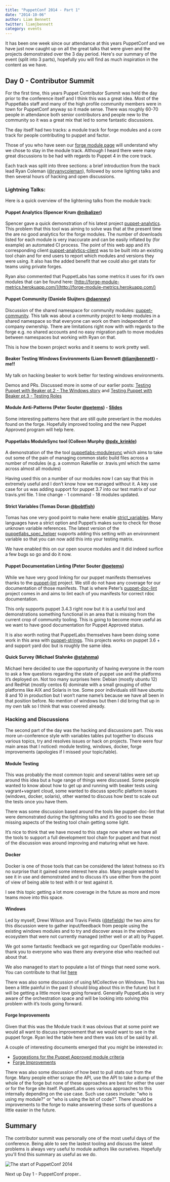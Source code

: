 ```yaml
---
title: "PuppetConf 2014 - Part 1"
date: "2014-10-06"
author: Liam Bennett
twitter: liamjbennett
category: events
---
```


It has been one week since our attendance at this years PuppetConf and we have just now caught up on all the great talks that were
given and the projects demonstrated over the 3 day period. Here's our summary of the event (split into 3 parts), hopefully you will
find as much inspiration in the content as we have.

## Day 0 - Contributor Summit

For the first time, this years Puppet Contributor Summit was held the day prior to the conference itself and I think this was a great idea.
Most of the Puppetlabs staff and many of the high profile community members were in town for PuppetConf anyway so it made sense. There was
roughly 60-70 people in attendance both senior contributors and people new to the community so it was a great mix that led to some
fantastic discussions.

The day itself had two tracks: a module track for forge modules and a core track for people contributing to puppet and factor.

Those of you who have seen our [forge module page](http://forge.puppetlabs.com/opentable) will understand why we chose to stay in the module track.
Although I heard there were many great discussions to be had with regards to Puppet 4 in the core track.

Each track was split into three sections: a brief introduction from the track lead Ryan Coleman ([@ryanycoleman](https://twitter.com/ryanycoleman)),
followed by some lighting talks and then several hours of hacking and open discussions.

### Lightning Talks:

Here is a quick overview of the lightening talks from the module track:

#### Puppet Analytics (Spencer Krum [@nibalizer](https://twitter.com/nibalizer))

Spencer gave a quick demonstration of his latest project [puppet-analytics](http://puppet-analytics.org/). This problem that this tool was aiming to
solve was that at the present time the are no good analytics for the forge modules. The number of downloads listed for each module is very inaccurate
and can be easily inflated by (for example) an automated CI process. The point of this web app and it’s corresponding client
[puppet-analytics-client](https://github.com/nibalizer/puppet-analytics-client) was to be built into an existing tool chain and for end users to report
which modules and versions they were using. It also has the added benefit that we could also get stats for teams using private forges.

Ryan also commented that PuppetLabs has some metrics it uses for it’s own modules that can be found here:
[http://forge-module-metrics.herokuapp.com/](http://forge-module-metrics.herokuapp.com/)

#### Puppet Community (Daniele Sluijters [@daenney](https://twitter.com/daenney))

Discussion of the shared namespace for community modules: [puppet-community](http://puppet-community.github.io/). This talk was about a community project
to keep modules in a shared namespace so that everyone can work on them independent of company ownership. There are limitations right now with with
regards to the forge e.g. no shared accounts and no easy migration path to move modules between namespaces but working with Ryan on that.

This is how the boxen project works and it seems to work pretty well.

#### Beaker Testing Windows Environments (Liam Bennett [@liamjbennett](https://twitter.com/liamjbennett)) - me!!

My talk on hacking beaker to work better for testing windows environments.

Demos and PRs. Discussed more in some of our earlier posts: [Testing Puppet with Beaker pt.2 - The Windows story](/blog/2014/09/01/testing-puppet-with-beaker-pt-dot-2-the-windows-story/)
and [Testing Puppet with Beaker pt.3 - Testing Roles](/blog/2014/09/01/testing-puppet-with-beaker-pt-dot-3-testing-roles/)

#### Module Anti-Patterns (Peter Souter [@petems](https://twitter.com/petems)) - [Slides](http://www.slideshare.net/petems/puppet-module-anti-patterns)

Some interesting patterns here that are still quite preverlant in the modules found on the forge. Hopefully improved tooling and the new Puppet Approved
program will help here.

#### Puppetlabs ModuleSync tool (Colleen Murphy [@pdx_krinkle](https://twitter.com/pdx_krinkle))

A demonstration of the the tool [puppetlabs-modulesync](https://github.com/puppetlabs/modulesync) which aims to take out some of the pain of managing common
static build files across a number of modules (e.g. a common Rakefile or .travis.yml which the same across almost all modules)

Having used this on a number of our modules now I can say that this in extremely useful and I don’t know how we managed without it. A key use case for us was
adding support for puppet 3.7 into our test matrix of our travis.yml file. 1 line change - 1 command - 18 modules updated.

#### Strict Variables (Tomas Doran [@bobtfish](https://twitter.com/bobtfish))

Tomas has one very good point to make here: enable [strict_variables](https://docs.puppetlabs.com/references/latest/configuration.html#strictvariables). Many
languages have a strict option and Puppet’s makes sure to check for those unknown variable references. The latest version of the
[puppetlabs_spec_helper](https://github.com/puppetlabs/puppetlabs_spec_helper) supports adding this setting with an environment variable so that you can now
add this into your testing matrix.

We have enabled this on our open source modules and it did indeed surfice a few bugs so go and do it now.

#### Puppet Documentation Linting (Peter Souter [@petems](https://twitter.com/petems))

While we have very good linking for our puppet manifests themselves thanks to the [puppet-lint](http://puppet-lint.com/) project. We still do not have any
coverage for our documentation of those manifests. That is where Peter’s [puppet-doc-lint](https://github.com/petems/puppet-doc-lint) project comes in and aims
to lint each of you manifests for correct rdoc documentation.

This only supports puppet 3.4.3 right now but it is a useful tool and demonstrations something functional in an area that is missing from the current crop of
community tooling. This is going to become more useful as we want to have good documentation for Puppet Approved status.

It is also worth noting that PuppetLabs themselves have been doing some work in this area with
[puppet-strings](https://github.com/puppetlabs/puppetlabs-strings/). This projects works on puppet 3.6 + and support yard doc but is roughly the same idea.

#### Quick Survey (Michael Stahnke [@stahnma](https://twitter.com/stahnma))

Michael here decided to use the opportunity of having everyone in the room to ask a few questions regarding the state of puppet use and the platforms it’s
deployed on. Not too many surprises here: Debian (mostly ubuntu 12) and RedHat (mostly centos 6) dominate with a small grouping of other platforms like AIX and
Solaris in toe. Some poor individuals still have ubuntu 8 and 10 in production but I won’t name name’s because we have all been in that position before. No
mention of windows but then I did bring that up in my own talk so I think that was covered already.

### Hacking and Discussions

The second part of the day was the hacking and discussions part. This was more un-conference style with variables tables put together to discuss various topics,
try and resolves issues or hack on projects. There were four main areas that I noticed: module testing, windows, docker, forge improvements (apologies if I
missed your topic/table).

#### Module Testing

This was probably the most common topic and several tables were set up around this idea but a huge range of things were discussed. Some people wanted to know
about how to get up and running with beaker tests using vagrant+vagrant cloud, some wanted to discuss specific platform issues (windows, docker, solaris), other
wanted to discuss how best to scale out the tests once you have them.

There was some discussion based around the tools like puppet-doc-lint that were demonstrated during the lightning talks and it’s good to see these missing
aspects of the testing tool chain getting some light.

It’s nice to think that we have moved to this stage now where we have all the tools to support a full development tool chain for puppet and that most of the
discussion was around improving and maturing what we have.

#### Docker

Docker is one of those tools that can be considered the latest hotness so it’s no surprise that it gained some interest here also. Many people wanted to see it
in use and demonstrated and to discuss it’s use either from the point of view of being able to test with it or test against it.

I see this topic getting a lot more coverage in the future as more and more teams move into this space.

#### Windows

Led by myself, Drewi Wilson and Travis Fields ([@tefields](https://twitter.com/tefields)) the two aims for this discussion were to gather input/feedback from people using
the existing windows modules and to try and discover areas in the windows ecosystem that were not currently managed (either well or at all) by Puppet.

We got some fantastic feedback we got regarding our OpenTable modules - thank you to everyone who was there any everyone else who reached out about that.

We also managed to start to populate a list of things that need some work. You can contribute to that list
[here](https://docs.google.com/document/d/1bwgTo4D7lL8REA1s-IIKlfMrvY434Xn0cyZ7b1X-TwQ)

There was also some discussion of using MCollective on Windows. This has been a little painful in the past (I should blog about this in the future) but it will
be getting a little more love going forward. Generally PuppetLabs is very aware of the orchestration space and will be looking into solving this problem with
it’s tools going forward.

#### Forge Improvements

Given that this was the Module track it was obvious that at some point we would all want to discuss improvement that we would want to see in the puppet forge. Ryan
led the table here and there was lots of be said by all.

A couple of interesting documents emerged that you might be interested in:

- [Suggestions for the Puppet Approved module criteria](https://docs.google.com/document/d/1N8U_8UnIGFHC1Q6aTyLgx1d6wvvjuyTT1EO-OYSIu3k)
- [Forge Improvements](https://docs.google.com/document/d/1gwoM8xHnWaRQ3Jqce0oursI_ts5BWnHEUVXRQuIh6Yk)

There was also some discussion of how best to pull stats out from the forge. Many people either scrape the API, use the API to take a dump of the whole of the forge
but none of these approaches are best for either the user or for the forge site itself. PuppetLabs uses various approaches to this internally depending on the use
case. Such use cases include: "who is using my module?" or "who is using the bit of code?". There should be improvements to the forge to make answering these sorts
of questions a little easier in the future.

## Summary

The contributor summit was personally one of the most useful days of the conference. Being able to see the lastest tooling and discuss the latest problems is always
very useful to module authors like ourselves. Hopefully you'll find this summary as useful as we do.

![The start of PuppetConf 2014](/images/posts/puppetconf2014.jpg)

Next up Day 1 - PuppetConf proper..
